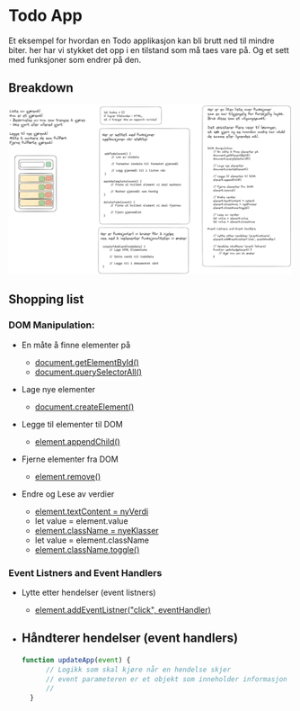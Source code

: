 # Todo App

Et eksempel for hvordan en Todo applikasjon kan bli brutt ned til mindre biter.
her har vi stykket det opp i en tilstand som må taes vare på.
Og et sett med funksjoner som endrer på den.

## Breakdown

![Breakdown of the todo application](./docs/overview.png)

## Shopping list

### DOM Manipulation:
- En måte å finne elementer på
  - [document.getElementById()](https://developer.mozilla.org/en-US/docs/Web/API/Document/getElementById)
  - [document.querySelectorAll()](https://developer.mozilla.org/en-US/docs/Web/API/Document/querySelector)

- Lage nye elementer
  - [document.createElement()](https://developer.mozilla.org/en-US/docs/Web/API/Document/createElement)
    
- Legge til elementer til DOM
  - [element.appendChild()](https://developer.mozilla.org/en-US/docs/Web/API/Node/appendChild)

- Fjerne elementer fra DOM
  - [element.remove()](https://developer.mozilla.org/en-US/docs/Web/API/Element/remove)

- Endre og Lese av verdier
  - [element.textContent = nyVerdi](https://developer.mozilla.org/en-US/docs/Web/API/Node/textContent)
  - let value = element.value
  - [element.className = nyeKlasser](https://developer.mozilla.org/en-US/docs/Web/API/Element/className)
  - let value = element.className
  - [element.className.toggle()](https://developer.mozilla.org/en-US/docs/Web/API/DOMTokenList/toggle)

### Event Listners and Event Handlers

- Lytte etter hendelser (event listners)
  - [element.addEventListner("click", eventHandler)](https://developer.mozilla.org/en-US/docs/Web/API/EventTarget/addEventListener)

- Håndterer hendelser (event handlers)
  -
  ```js
  function updateApp(event) {
        // Logikk som skal kjøre når en hendelse skjer
        // event parameteren er et objekt som inneholder informasjon om hendelsen som intraff
        //
    }
  ```